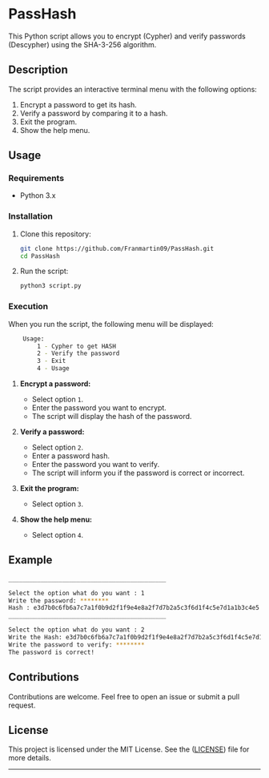 # PassHash

This Python script allows you to encrypt (Cypher) and verify passwords (Descypher) using the SHA-3-256 algorithm.

## Description

The script provides an interactive terminal menu with the following options:
1. Encrypt a password to get its hash.
2. Verify a password by comparing it to a hash.
3. Exit the program.
4. Show the help menu.

## Usage

### Requirements

- Python 3.x

### Installation

1. Clone this repository:
    ```sh
    git clone https://github.com/Franmartin09/PassHash.git
    cd PassHash
    ```

2. Run the script:
    ```sh
    python3 script.py
    ```

### Execution

When you run the script, the following menu will be displayed:

```sh
    Usage: 
        1 - Cypher to get HASH
        2 - Verify the password 
        3 - Exit 
        4 - Usage 
```

1. **Encrypt a password:**
    - Select option `1`.
    - Enter the password you want to encrypt.
    - The script will display the hash of the password.

2. **Verify a password:**
    - Select option `2`.
    - Enter a password hash.
    - Enter the password you want to verify.
    - The script will inform you if the password is correct or incorrect.

3. **Exit the program:**
    - Select option `3`.

4. **Show the help menu:**
    - Select option `4`.

## Example

```sh
____________________________________________

Select the option what do you want : 1
Write the password: ********
Hash : e3d7b0c6fb6a7c7a1f0b9d2f1f9e4e8a2f7d7b2a5c3f6d1f4c5e7d1a1b3c4e5
____________________________________________

Select the option what do you want : 2
Write the Hash: e3d7b0c6fb6a7c7a1f0b9d2f1f9e4e8a2f7d7b2a5c3f6d1f4c5e7d1a1b3c4e5
Write the password to verify: ********
The password is correct!
```

## Contributions

Contributions are welcome. Feel free to open an issue or submit a pull request.

## License

This project is licensed under the MIT License. See the ([LICENSE](https://github.com/Franmartin09/PassHash/blob/main/LICENSE)) file for more details.

---
